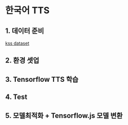 # 한국어 TTS 

## 1. 데이터 준비
[kss dataset](https://www.kaggle.com/bryanpark/korean-single-speaker-speech-dataset)

## 2. 환경 셋업

## 3. Tensorflow TTS 학습

## 4. Test

## 5. 모델최적화 + Tensorflow.js 모델 변환

